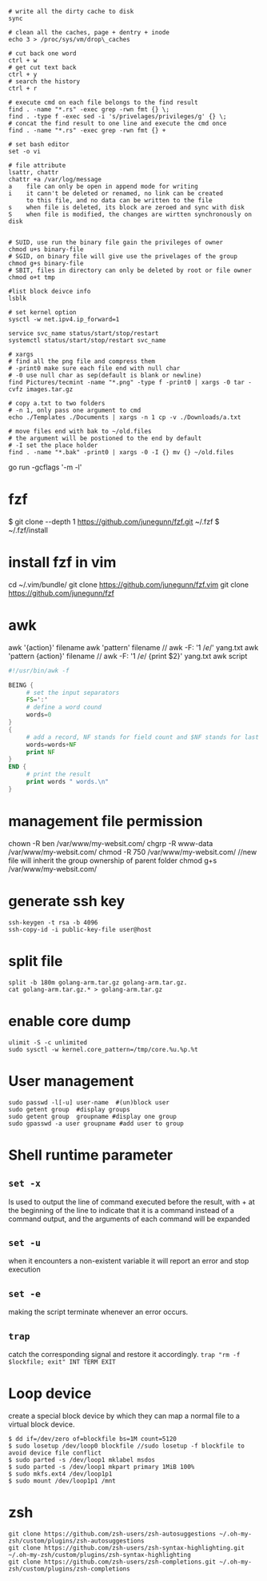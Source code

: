 ```shell
# write all the dirty cache to disk
sync

# clean all the caches, page + dentry + inode
echo 3 > /proc/sys/vm/drop\_caches

# cut back one word
ctrl + w
# get cut text back
ctrl + y
# search the history
ctrl + r

# execute cmd on each file belongs to the find result
find . -name "*.rs" -exec grep -rwn fmt {} \;
find . -type f -exec sed -i 's/privelages/privileges/g' {} \;
# concat the find result to one line and execute the cmd once
find . -name "*.rs" -exec grep -rwn fmt {} + 

# set bash editor
set -o vi

# file attribute
lsattr, chattr
chattr +a /var/log/message
a    file can only be open in append mode for writing
i    it cann't be deleted or renamed, no link can be created
     to this file, and no data can be written to the file
s    when file is deleted, its block are zeroed and sync with disk
S    when file is modified, the changes are wirtten synchronously on disk


# SUID, use run the binary file gain the privileges of owner
chmod u+s binary-file
# SGID, on binary file will give use the privelages of the group
chmod g+s binary-file
# SBIT, files in directory can only be deleted by root or file owner
chmod o+t tmp

#list block deivce info
lsblk

# set kernel option
sysctl -w net.ipv4.ip_forward=1

service svc_name status/start/stop/restart
systemctl status/start/stop/restart svc_name

# xargs
# find all the png file and compress them
# -print0 make sure each file end with null char
# -0 use null char as sep(default is blank or newline)
find Pictures/tecmint -name "*.png" -type f -print0 | xargs -0 tar -cvfz images.tar.gz

# copy a.txt to two folders
# -n 1, only pass one argument to cmd
echo ./Templates ./Documents | xargs -n 1 cp -v ./Downloads/a.txt 

# move files end with bak to ~/old.files
# the argument will be postioned to the end by default
# -I set the place holder
find . -name "*.bak" -print0 | xargs -0 -I {} mv {} ~/old.files
```
go run -gcflags '-m -l'

# fzf
$ git clone --depth 1 https://github.com/junegunn/fzf.git ~/.fzf
$ ~/.fzf/install

# install fzf in vim
cd ~/.vim/bundle/
git clone https://github.com/junegunn/fzf.vim
git clone https://github.com/junegunn/fzf

# awk
awk '{action}' filename
awk 'pattern' filename                  // awk -F: '$1 ~ /e$/' yang.txt
awk 'pattern {action}' filename         // awk -F: '$1 ~ /e$/ {print $2}' yang.txt
awk script
```awk
#!/usr/bin/awk -f

BEING {
     # set the input separators
     FS=':'
     # define a word cound
     words=0
}
{
     # add a record, NF stands for field count and $NF stands for last field
     words=words+NF
     print NF
}
END {
     # print the result
     print words " words.\n"
}
```

# management file permission
chown -R ben /var/www/my-websit.com/
chgrp -R www-data /var/www/my-websit.com/
chmod -R 750 /var/www/my-websit.com/
//new file will inherit the group ownership of parent folder
chmod g+s /var/www/my-websit.com/

# generate ssh key
```shell
ssh-keygen -t rsa -b 4096
ssh-copy-id -i public-key-file user@host
```

# split file
```shell
split -b 180m golang-arm.tar.gz golang-arm.tar.gz.
cat golang-arm.tar.gz.* > golang-arm.tar.gz
```

# enable core dump
```shell
ulimit -S -c unlimited
sudo sysctl -w kernel.core_pattern=/tmp/core.%u.%p.%t
```

# User management
```shell
sudo passwd -l[-u] user-name  #(un)block user
sudo getent group  #display groups
sudo getent group  groupname #display one group
sudo gpasswd -a user groupname #add user to group
```

# Shell runtime parameter
## `set -x` 
Is used to output the line of command executed before the result, with + at the beginning of the line to indicate that it is a command instead of a command output, and the arguments of each command will be expanded

## `set -u`
when it encounters a non-existent variable it will report an error and stop execution

## `set -e`
making the script terminate whenever an error occurs.

## `trap`
catch the corresponding signal and restore it accordingly.
`trap "rm -f $lockfile; exit" INT TERM EXIT`

# Loop device
create a special block device by which they can map a normal file to a virtual block device.
```shell
$ dd if=/dev/zero of=blockfile bs=1M count=5120
$ sudo losetup /dev/loop0 blockfile //sudo losetup -f blockfile to avoid device file conflict
$ sudo parted -s /dev/loop1 mklabel msdos
$ sudo parted -s /dev/loop1 mkpart primary 1MiB 100%
$ sudo mkfs.ext4 /dev/loop1p1
$ sudo mount /dev/loop1p1 /mnt
```

# zsh
```
git clone https://github.com/zsh-users/zsh-autosuggestions ~/.oh-my-zsh/custom/plugins/zsh-autosuggestions
git clone https://github.com/zsh-users/zsh-syntax-highlighting.git ~/.oh-my-zsh/custom/plugins/zsh-syntax-highlighting
git clone https://github.com/zsh-users/zsh-completions.git ~/.oh-my-zsh/custom/plugins/zsh-completions
```
